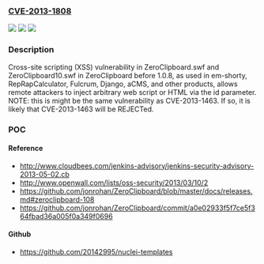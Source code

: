 ### [CVE-2013-1808](https://cve.mitre.org/cgi-bin/cvename.cgi?name=CVE-2013-1808)
![](https://img.shields.io/static/v1?label=Product&message=n%2Fa&color=blue)
![](https://img.shields.io/static/v1?label=Version&message=%3D%20n%2Fa%20&color=brighgreen)
![](https://img.shields.io/static/v1?label=Vulnerability&message=n%2Fa&color=brighgreen)

### Description

Cross-site scripting (XSS) vulnerability in ZeroClipboard.swf and ZeroClipboard10.swf in ZeroClipboard before 1.0.8, as used in em-shorty, RepRapCalculator, Fulcrum, Django, aCMS, and other products, allows remote attackers to inject arbitrary web script or HTML via the id parameter. NOTE: this is might be the same vulnerability as CVE-2013-1463. If so, it is likely that CVE-2013-1463 will be REJECTed.

### POC

#### Reference
- http://www.cloudbees.com/jenkins-advisory/jenkins-security-advisory-2013-05-02.cb
- http://www.openwall.com/lists/oss-security/2013/03/10/2
- https://github.com/jonrohan/ZeroClipboard/blob/master/docs/releases.md#zeroclipboard-108
- https://github.com/jonrohan/ZeroClipboard/commit/a0e02933f5f7ce5f364fbad36a005f0a349f0696

#### Github
- https://github.com/20142995/nuclei-templates

